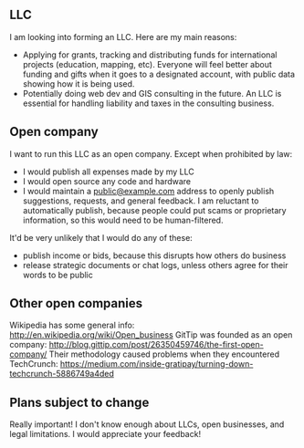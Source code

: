 ## LLC

I am looking into forming an LLC. Here are my main reasons:

- Applying for grants, tracking and distributing funds for international projects (education, mapping, etc). Everyone will feel better about funding and gifts when it goes to a designated account, with public data showing how it is being used.
- Potentially doing web dev and GIS consulting in the future. An LLC is essential for handling liability and taxes in the consulting business.

## Open company

I want to run this LLC as an open company. Except when prohibited by law:

- I would publish all expenses made by my LLC
- I would open source any code and hardware
- I would maintain a public@example.com address to openly publish suggestions, requests, and general feedback. I am reluctant to automatically publish, because people could put scams or proprietary information, so this would need to be human-filtered.

It'd be very unlikely that I would do any of these:

- publish income or bids, because this disrupts how others do business
- release strategic documents or chat logs, unless others agree for their words to be public

## Other open companies

Wikipedia has some general info: http://en.wikipedia.org/wiki/Open_business
GitTip was founded as an open company: http://blog.gittip.com/post/26350459746/the-first-open-company/
Their methodology caused problems when they encountered TechCrunch: https://medium.com/inside-gratipay/turning-down-techcrunch-5886749a4ded

## Plans subject to change

Really important! I don't know enough about LLCs, open businesses, and legal limitations. I would appreciate your feedback!
